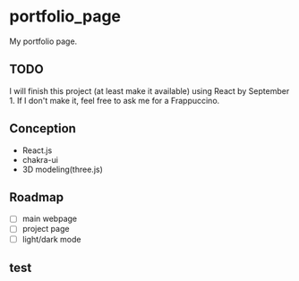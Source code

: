 # portfolio_page
My portfolio page.

## TODO
I will finish this project (at least make it available) using React by September 1. If I don't make it, feel free to ask me for a Frappuccino.


## Conception
- React.js
- chakra-ui
- 3D modeling(three.js)

## Roadmap
- [ ] main webpage
- [ ] project page
- [ ] light/dark mode

## test

